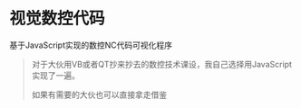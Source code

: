 # 视觉数控代码
基于JavaScript实现的数控NC代码可视化程序
> 对于大伙用VB或者QT抄来抄去的数控技术课设，我自己选择用JavaScript实现了一遍。
> 
> 如果有需要的大伙也可以直接拿走借鉴
